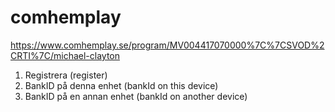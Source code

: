 # comhemplay

https://www.comhemplay.se/program/MV004417070000%7C%7CSVOD%2CRTI%7C/michael-clayton

1. Registrera (register)
2. BankID på denna enhet (bankId on this device)
3. BankID på en annan enhet (bankId on another device)
